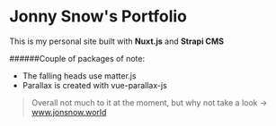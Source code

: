 # Jonny Snow's Portfolio

This is my personal site built with **Nuxt.js** and **Strapi CMS**

######Couple of packages of note:

* The falling heads use matter.js
* Parallax is created with vue-parallax-js

> Overall not much to it at the moment, but why not take a look -> www.jonsnow.world
